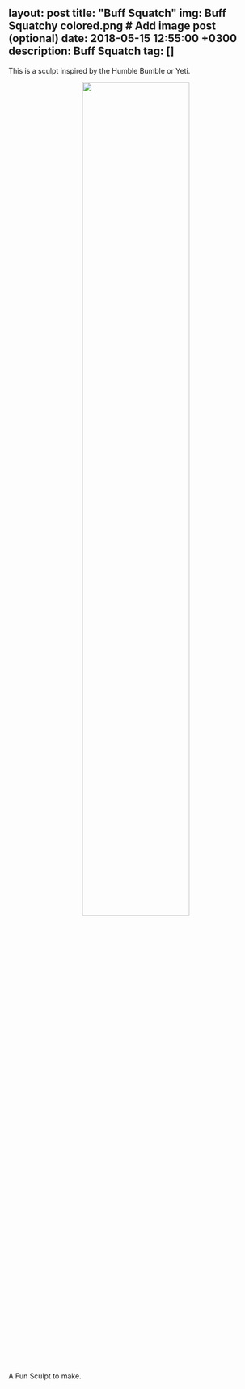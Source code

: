 layout: post
title: "Buff Squatch"
img: Buff Squatchy colored.png # Add image post (optional)
date: 2018-05-15 12:55:00 +0300
description: Buff Squatch
tag: []
---

This is a sculpt inspired by the Humble Bumble or Yeti.

<p align="center">
	<img src="{{ '/assets/img/Buff Squatchy colored.png' | prepend: site.baseurl }}" alt=""  style="width: 65%; height: 65%"> 
	<!-- <figcaption>Caption</figcaption> -->
</p>

A Fun Sculpt to make.
